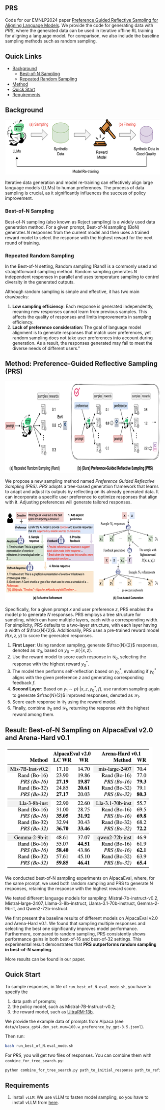 ## PRS
Code for our EMNLP2024 paper [Preference Guided Reflective Sampling for Aligning Language Models](https://arxiv.org/abs/2408.12163). We provide the code for generating data with *PRS*, where the generated data can be used in iterative offline RL training for aligning a language model. For comparison, we also include the baseline sampling methods such as random sampling.

## Quick Links
  - [Background](#background)
    - [Best-of-N Sampling](#best-of-n-sampling)
    - [Repeated Random Sampling](#repeated-random-sampling)
  - [Method](#method-preference-guided-reflective-sampling-prs)
  - [Quick Start](#quick-start)
  - [Requirements](#requirements)

## Background
<img src="./figures/framework.png" height="180" alt="Description of Image">

Iterative data generation and model re-training can effectively align large language models (LLMs) to human preferences. The process of data sampling is crucial, as it significantly influences the success of policy improvement.




### Best-of-N Sampling
Best-of-N sampling (also known as Reject sampling) is a widely used data generation method. For a given prompt, Best-of-N sampling (BoN) generates  $N$ responses from the current model and then uses a trained reward model to select the response with the highest reward for the next round of training.

### Repeated Random Sampling
In the Best-of-N setting, Random sampling (Rand) is a commonly used and straightforward sampling method. Random sampling generates $N$ independent responses in parallel and uses temperature sampling to control diversity in the generated outputs.

Although random sampling is simple and effective, it has two main drawbacks:

1. **Low sampling efficiency**: Each response is generated independently, meaning new responses cannot learn from previous samples. This affects the quality of responses and limits improvements in sampling efficiency.
2. **Lack of preference consideration**: The goal of language model alignment is to generate responses that match user preferences, yet random sampling does not take user preferences into account during generation. As a result, the responses generated may fail to meet the diverse needs of different users."


## Method: Preference-Guided Reflective Sampling (PRS)
<img src="./figures/rand_vs_prs.png" height="300" alt="Description of Image">

We propose a new sampling method named *Preference Guided Reflective Sampling (PRS)*. *PRS* adopts a tree-based generation framework that learns to adapt and adjust its outputs by reflecting on its already generated data. It can incorporate a specific user preference to optimize responses that align with it. Adjusting preferences will generate tailored responses.


<img src="./figures/method.png" height="300" alt="Description of Image">

Specifically, for a given prompt $x$ and user preference $z$, PRS enables the model $p$ to generate $N$ responses. PRS employs a tree structure for sampling, which can have multiple layers, each with a corresponding width. For simplicity, PRS defaults to a two-layer structure, with each layer having a width of $\frac{N}{2}$. Additionally, PRS uses a pre-trained reward model $R(x, z, y)$ to score the generated responses.

1. **First Layer**: Using random sampling, generate $\frac{N}{2}$ responses, denoted as $\mathcal{Y}_0$, based on $y_0 \sim p(\cdot | x, z)$.
2. Use the reward model to score each response in $\mathcal{Y}_0$, selecting the response with the highest reward $y_0^*$.
3. The model then performs self-reflection based on $y_0^*$, evaluating if $y_0^*$ aligns with the given preference $z$ and generating corresponding feedback $f$.
4. **Second Layer**: Based on $y_1 \sim p(\cdot | x, z, y_0^*, f)$, use random sampling again to generate $\frac{N}{2}$ improved responses, denoted as $\mathcal{Y}_1$.
5. Score each response in $\mathcal{Y}_1$ using the reward model.
6. Finally, combine $\mathcal{Y}_0$ and $\mathcal{Y}_1$, returning the response with the highest reward among them.




## Result: Best-of-N Sampling on AlpacaEval v2.0 and Arena-Hard v0.1
<img src="./figures/result_BoN.png" height="400" alt="Description of Image">

We conducted best-of-N sampling experiments on AlpacaEval, where, for the same prompt, we used both random sampling and PRS to generate N responses, retaining the response with the highest reward score.

We tested different language models for sampling: Mistral-7b-instruct-v0.2, Mistral-large-2407, Llama-3-8b-instruct, Llama-3.1-70b-instruct, Gemma-2-9b-it, and Qwen2-72b-instruct.

We first present the baseline results of different models on AlpacaEval v2.0 and Arena-Hard v0.1. We found that sampling multiple responses and selecting the best one significantly improves model performance. Furthermore, compared to random sampling, PRS consistently shows performance gains in both best-of-16 and best-of-32 settings. This experimental result demonstrates that **PRS outperforms random sampling in best-of-N sampling.**

More results can be found in our paper.



## Quick Start
To sample responses, in file of `run_best_of_N.eval_mode.sh`, you have to specify the 

1. data path of prompts;
2. the policy model, such as Mistral-7B-Instruct-v0.2;
3. the reward model, such as [UltraRM-13b](https://huggingface.co/openbmb/UltraRM-13b). 

We provide the example data of prompts from Alpaca (see `data/alpaca_gpt4.dev_set.num=100.w_preference_by_gpt-3.5.jsonl`).

Then run:
```bash
bash run_best_of_N.eval_mode.sh
```

For *PRS*, you will get two files of responses. You can combine them with `combine_for_tree_search.py`:

```bash
python combine_for_tree_search.py path_to_initial_response path_to_refinement path_to_save
```

## Requirements

1. Install `vLLM`: We use vLLM to fasten model sampling, so you have to install vLLM from [here](https://docs.vllm.ai/en/latest/getting_started/installation.html).

